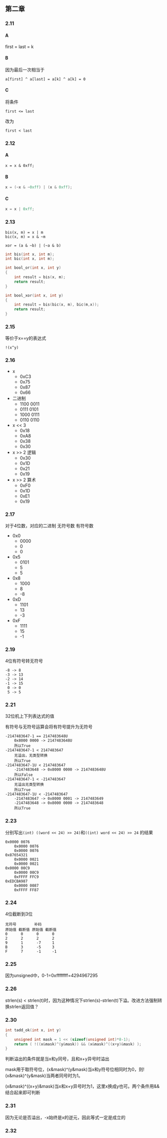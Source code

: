 ## 第二章

### 2.11

#### A

first = last = k

#### B

因为最后一次相当于

```
a[first] ^ a[last] = a[k] ^ a[k] = 0
```

#### C

将条件

```
first <= last
```

改为

```
first < last
```

### 2.12

#### A

```CQL
x = x & 0xff;
```

#### B

```c
x = (~x & ~0xff) | (x & 0xff);
```

#### C

```c
x = x | 0xff;
```

### 2.13

```
bis(x, m) = x | m
bic(x, m) = x & ~m

xor = (a & ~b) | (~a & b)
```

```c
int bis(int x, int m);
int bic(int x, int m);

int bool_or(int x, int y)
{
    int result = bis(x, m);
    return result;
}

int bool_xor(int x, int y)
{
    int result = bis(bic(x, m), bic(m,x));
    return result;
}
```

### 2.15

等价于x==y的表达式

```
!(x^y)
```

### 2.16

* x
  * 0xC3
  * 0x75
  * 0x87
  * 0x66
* 二进制
  * 1100 0011
  * 0111 0101
  * 1000 0111
  * 0110 0110
* x << 3
  * 0x18
  * 0xA8
  * 0x38
  * 0x30
* x >> 2  逻辑
  * 0x30
  * 0x1D
  * 0x21
  * 0x19
* x >> 2  算术
  * 0xF0
  * 0x1D
  * 0xE1
  * 0x19

### 2.17

对于4位数，对应的二进制 无符号数 有符号数

* 0x0
  * 0000
  * 0
  * 0
* 0x5
  * 0101
  * 5
  * 5
* 0x8
  * 1000
  * 8
  * -8
* 0xD
  * 1101
  * 13
  * -3
* 0xF
  * 1111
  * 15
  * -1

### 2.19

4位有符号转无符号

```
-8 -> 8
-3 -> 13
-2 -> 14
-1 -> 15
 0 -> 0
 5 -> 5
```

### 2.21

32位机上下列表达式的值

有符号与无符号运算会将有符号提升为无符号

```
-2147483647-1 == 2147483648U
    0x8000 0000 -> 2147483648U
    所以True
-2147483647-1 < 2147483647
    无溢出，无类型转换
    所以True
-2147483647-1U < 2147483647
    -2147483648 -> 0x8000 0000 -> 2147483648U
    所以False
-2147483647-1 < -2147483647
    无溢出无类型转换
    所以True
-2147483647-1U < -2147483647
    -2147483647 -> 0x8000 0001 -> 2147483649
    -2147483648 -> 0x8000 0000 -> 2147483648
    所以True
```

### 2.23

分别写出`(int) ((word << 24) >> 24)`和`((int) word << 24) >> 24` 的结果

```
0x0000 0076
    0x0000 0076
    0x0000 0076
0x87654321
    0x0000 0021
    0x0000 0021
0x0000 00C9
    0x0000 00C9
    0xFFFF FFC9
0xEDCBA987
    0x0000 0087
    0xFFFF FF87
```

### 2.24

4位截断到3位

```
无符号        补码
原始值 截断值 原始值 截断值
0      0      0      0
2      2      2      2
9      1      -7     1
B      3      -5     3
F      7      -1     -1
```

### 2.25

因为unsigned中，0-1=0xffffffff=4294967295

### 2.26

strlen(s) < strlen(t)时，因为这种情况下strlen(s)-strlen(t)下溢。改进方法强制转换strlen返回值？

### 2.30

```c
int tadd_ok(int x, int y)
{
    unsigned int mask = 1 << (sizeof(unsigned int)*8-1);
    return ( !((x&mask)^(y&mask)) && (x&mask)^((x+y)&mask) );
}
```

判断溢出的条件就是当x和y同号，且和x+y异号时溢出

mask用于取符号位，(x&mask)^(y&mask)当x和y符号位相同时为0，则!(x&mask)^(y&mask)当两者同号时为1。

(x&mask)^((x+y)&mask)当x和x+y异号时为1，这里x换成y也可。两个条件用&&结合起来即可判断

### 2.31

因为无论是否溢出，-x始终是x的逆元，因此等式一定是成立的

### 2.32
